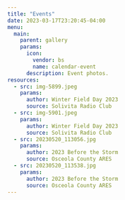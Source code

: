 ```yaml
---
title: "Events"
date: 2023-03-17T23:20:45-04:00
menu:
  main:
    parent: gallery
    params:
      icon:
        vendor: bs
        name: calendar-event
      description: Event photos.
resources:
  - src: img-5899.jpeg
    params:
      author: Winter Field Day 2023
      source: Solivita Radio Club
  - src: img-5901.jpeg
    params:
      author: Winter Field Day 2023
      source: Solivita Radio Club
  - src: 20230520_113056.jpg
    params:
      author: 2023 Before the Storm
      source: Osceola County ARES
  - src: 20230520_113538.jpg
    params:
      author: 2023 Before the Storm
      source: Osceola County ARES
---
```

